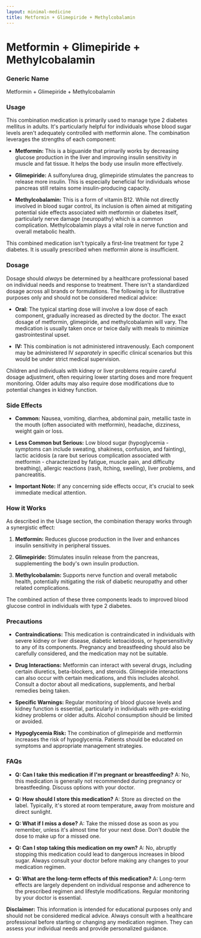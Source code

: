 ```yaml
---
layout: minimal-medicine
title: Metformin + Glimepiride + Methylcobalamin
---
```


# Metformin + Glimepiride + Methylcobalamin
### Generic Name
Metformin + Glimepiride + Methylcobalamin

### Usage

This combination medication is primarily used to manage type 2 diabetes mellitus in adults.  It's particularly helpful for individuals whose blood sugar levels aren't adequately controlled with metformin alone.  The combination leverages the strengths of each component:

* **Metformin:** This is a biguanide that primarily works by decreasing glucose production in the liver and improving insulin sensitivity in muscle and fat tissue.  It helps the body use insulin more effectively.

* **Glimepiride:**  A sulfonylurea drug, glimepiride stimulates the pancreas to release more insulin. This is especially beneficial for individuals whose pancreas still retains some insulin-producing capacity.

* **Methylcobalamin:** This is a form of vitamin B12.  While not directly involved in blood sugar control, its inclusion is often aimed at mitigating potential side effects associated with metformin or diabetes itself, particularly nerve damage (neuropathy) which is a common complication.  Methylcobalamin plays a vital role in nerve function and overall metabolic health.


This combined medication isn't typically a first-line treatment for type 2 diabetes. It is usually prescribed when metformin alone is insufficient.


### Dosage

Dosage should *always* be determined by a healthcare professional based on individual needs and response to treatment.  There isn't a standardized dosage across all brands or formulations.  The following is for illustrative purposes only and should not be considered medical advice:

* **Oral:** The typical starting dose will involve a low dose of each component, gradually increased as directed by the doctor.  The exact dosage of metformin, glimepiride, and methylcobalamin will vary.  The medication is usually taken once or twice daily with meals to minimize gastrointestinal upset.

* **IV:** This combination is not administered intravenously.  Each component may be administered IV *separately* in specific clinical scenarios but this would be under strict medical supervision.


Children and individuals with kidney or liver problems require careful dosage adjustment, often requiring lower starting doses and more frequent monitoring.  Older adults may also require dose modifications due to potential changes in kidney function.


### Side Effects

* **Common:** Nausea, vomiting, diarrhea, abdominal pain, metallic taste in the mouth (often associated with metformin), headache, dizziness, weight gain or loss.

* **Less Common but Serious:**  Low blood sugar (hypoglycemia - symptoms can include sweating, shakiness, confusion, and fainting), lactic acidosis (a rare but serious complication associated with metformin - characterized by fatigue, muscle pain, and difficulty breathing), allergic reactions (rash, itching, swelling), liver problems, and pancreatitis.


* **Important Note:** If any concerning side effects occur, it's crucial to seek immediate medical attention.


### How it Works

As described in the Usage section, the combination therapy works through a synergistic effect:

1. **Metformin:** Reduces glucose production in the liver and enhances insulin sensitivity in peripheral tissues.

2. **Glimepiride:** Stimulates insulin release from the pancreas, supplementing the body's own insulin production.

3. **Methylcobalamin:** Supports nerve function and overall metabolic health, potentially mitigating the risk of diabetic neuropathy and other related complications.


The combined action of these three components leads to improved blood glucose control in individuals with type 2 diabetes.


### Precautions

* **Contraindications:** This medication is contraindicated in individuals with severe kidney or liver disease, diabetic ketoacidosis, or hypersensitivity to any of its components. Pregnancy and breastfeeding should also be carefully considered, and the medication may not be suitable.

* **Drug Interactions:** Metformin can interact with several drugs, including certain diuretics, beta-blockers, and steroids. Glimepiride interactions can also occur with certain medications, and this includes alcohol.  Consult a doctor about all medications, supplements, and herbal remedies being taken.

* **Specific Warnings:**  Regular monitoring of blood glucose levels and kidney function is essential, particularly in individuals with pre-existing kidney problems or older adults.  Alcohol consumption should be limited or avoided.

* **Hypoglycemia Risk:** The combination of glimepiride and metformin increases the risk of hypoglycemia.  Patients should be educated on symptoms and appropriate management strategies.



### FAQs

* **Q: Can I take this medication if I'm pregnant or breastfeeding?**  A:  No, this medication is generally not recommended during pregnancy or breastfeeding. Discuss options with your doctor.

* **Q: How should I store this medication?** A: Store as directed on the label. Typically, it's stored at room temperature, away from moisture and direct sunlight.

* **Q: What if I miss a dose?** A: Take the missed dose as soon as you remember, unless it's almost time for your next dose. Don't double the dose to make up for a missed one.

* **Q: Can I stop taking this medication on my own?** A: No, abruptly stopping this medication could lead to dangerous increases in blood sugar.  Always consult your doctor before making any changes to your medication regimen.

* **Q: What are the long-term effects of this medication?** A: Long-term effects are largely dependent on individual response and adherence to the prescribed regimen and lifestyle modifications. Regular monitoring by your doctor is essential.



**Disclaimer:** This information is intended for educational purposes only and should not be considered medical advice.  Always consult with a healthcare professional before starting or changing any medication regimen.  They can assess your individual needs and provide personalized guidance.
